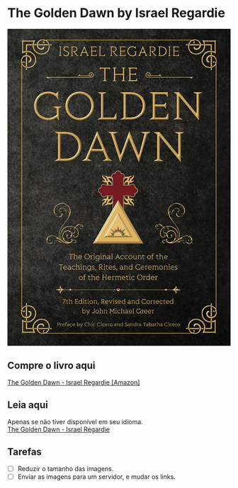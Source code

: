 # The Golden Dawn by Israel Regardie

![cover](cover.jpg)

## Compre o livro aqui
[The Golden Dawn - Israel Regardie [Amazon]](https://www.amazon.com.br/Golden-Dawn-Original-Teachings-Ceremonies/dp/0738743992/)

## Leia aqui
Apenas se não tiver disponível em seu idioma.<br /> 
[The Golden Dawn - Israel Regardie](https://the-golden-dawn-israel-regardie.netlify.app/)

## Tarefas
- [ ] Reduzir o tamanho das imagens.
- [ ] Enviar as imagens para um servidor, e mudar os links.
